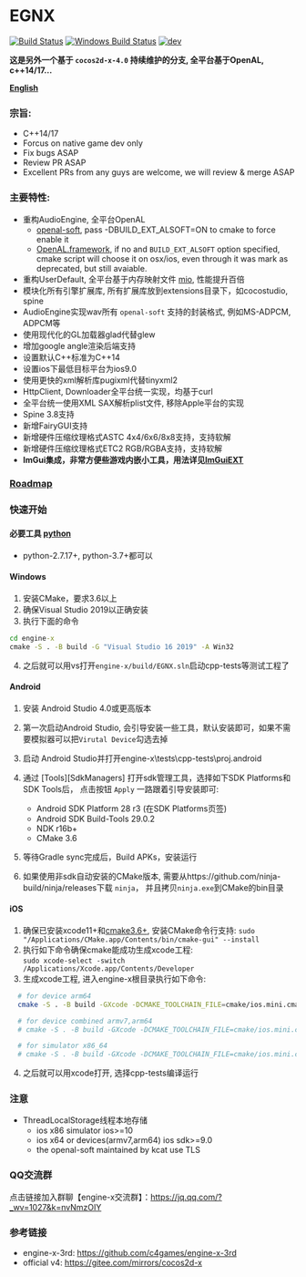 # EGNX
[![Build Status](https://travis-ci.com/c4games/engine-x.svg?branch=master)](https://travis-ci.com/c4games/engine-x)
[![Windows Build Status](https://ci.appveyor.com/api/projects/status/4936wev2r2ot606s/branch/master?svg=true)](https://ci.appveyor.com/project/halx99/engine-x)
[![dev](https://img.shields.io/badge/v1.0.0-alpha16-yellow.svg)](https://github.com/c4games/engine-x/releases)

**这是另外一个基于 ```cocos2d-x-4.0``` 持续维护的分支, 全平台基于OpenAL, c++14/17...**
  
**[English](README.md)**
  
### 宗旨:
* C++14/17
* Forcus on native game dev only
* Fix bugs ASAP
* Review PR ASAP
* Excellent PRs from any guys are welcome, we will review & merge ASAP
  
### 主要特性:
* 重构AudioEngine, 全平台OpenAL
  * [openal-soft](https://github.com/kcat/openal-soft), pass -DBUILD_EXT_ALSOFT=ON to cmake to force enable it
  * [OpenAL.framework](https://opensource.apple.com/tarballs/OpenAL), if no and ```BUILD_EXT_ALSOFT``` option specified, cmake script will choose it on osx/ios, even through it was mark as deprecated, but still avaiable.
* 重构UserDefault, 全平台基于内存映射文件 [mio](https://github.com/mandreyel/mio), 性能提升百倍
* 模块化所有引擎扩展库, 所有扩展库放到extensions目录下，如cocostudio, spine
* AudioEngine实现wav所有 ```openal-soft``` 支持的封装格式, 例如MS-ADPCM, ADPCM等
* 使用现代化的GL加载器glad代替glew
* 增加google angle渲染后端支持
* 设置默认C++标准为C++14
* 设置ios下最低目标平台为ios9.0
* 使用更快的xml解析库pugixml代替tinyxml2
* HttpClient, Downloader全平台统一实现，均基于curl
* 全平台统一使用XML SAX解析plist文件, 移除Apple平台的实现
* Spine 3.8支持
* 新增FairyGUI支持
* 新增硬件压缩纹理格式ASTC 4x4/6x6/8x8支持，支持软解
* 新增硬件压缩纹理格式ETC2 RGB/RGBA支持，支持软解
* **ImGui集成，非常方便些游戏内嵌小工具，用法详见[ImGuiEXT](extensions/ImGuiEXT/README.md)**
  
### [Roadmap](https://github.com/c4games/engine-x/issues/1)
  
### 快速开始

#### 必要工具 [python](https://www.python.org/downloads/)
  * python-2.7.17+, python-3.7+都可以

#### Windows
  1. 安装CMake，要求3.6以上  
  2. 确保Visual Studio 2019以正确安装
  3. 执行下面的命令
  ```bat
  cd engine-x
  cmake -S . -B build -G "Visual Studio 16 2019" -A Win32
  ``` 
  4. 之后就可以用vs打开```engine-x/build/EGNX.sln```启动cpp-tests等测试工程了

#### Android
  1. 安装 Android Studio 4.0或更高版本
  2. 第一次启动Android Studio, 会引导安装一些工具，默认安装即可，如果不需要模拟器可以把```Virutal Device```勾选去掉
  2. 启动 Android Studio并打开engine-x\tests\cpp-tests\proj.android
  3. 通过 [Tools][SdkManagers] 打开sdk管理工具，选择如下SDK Platforms和SDK Tools后， 点击按钮 ```Apply``` 一路跟着引导安装即可:
     * Android SDK Platform 28 r3  (在SDK Platforms页签)
     * Android SDK Build-Tools 29.0.2  
     * NDK r16b+  
     * CMake 3.6  

  5. 等待Gradle sync完成后，Build APKs，安装运行  
  6. 如果使用非sdk自动安装的CMake版本, 需要从https://github.com/ninja-build/ninja/releases下载 ```ninja```， 并且拷贝```ninja.exe```到CMake的bin目录

#### iOS
  1. 确保已安装xcode11+和[cmake3.6+](https://github.com/Kitware/CMake/releases), 安装CMake命令行支持: ```sudo "/Applications/CMake.app/Contents/bin/cmake-gui" --install```
  2. 执行如下命令确保cmake能成功生成xcode工程:  
  ```sudo xcode-select -switch /Applications/Xcode.app/Contents/Developer```  
  3. 生成xcode工程, 进入engine-x根目录执行如下命令:  
  ```sh
    # for device arm64
    cmake -S . -B build -GXcode -DCMAKE_TOOLCHAIN_FILE=cmake/ios.mini.cmake

    # for device combined armv7,arm64
    # cmake -S . -B build -GXcode -DCMAKE_TOOLCHAIN_FILE=cmake/ios.mini.cmake "-DCMAKE_OSX_ARCHITECTURES=armv7;arm64"

    # for simulator x86_64
    # cmake -S . -B build -GXcode -DCMAKE_TOOLCHAIN_FILE=cmake/ios.mini.cmake -DCMAKE_OSX_SYSROOT=iphonesimulator
  ```
  4. 之后就可以用xcode打开, 选择cpp-tests编译运行

### 注意
  * ThreadLocalStorage线程本地存储
    - ios x86 simulator ios>=10
    - ios x64 or devices(armv7,arm64) ios sdk>=9.0
    - the openal-soft maintained by kcat use TLS

### QQ交流群

  点击链接加入群聊【engine-x交流群】：https://jq.qq.com/?_wv=1027&k=nvNmzOIY
  
### 参考链接
  * engine-x-3rd: https://github.com/c4games/engine-x-3rd
  * official v4: https://gitee.com/mirrors/cocos2d-x
